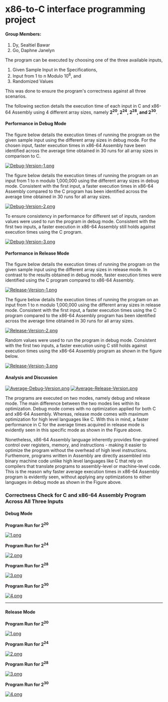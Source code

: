 # x86-to-C interface programming project
#### Group Members: 
1. Dy, Sealtiel Bawar
2. Go, Daphne Janelyn

The program can be executed by choosing one of the three available inputs, 
1. Given Sample Input in the Specifications, 
2. Input from 1 to n Modulo 10<sup>6</sup>, and 
3. Randomized Values

This was done to ensure the program's correctness against all three scenarios.

The following section details the execution time of each input in C and x86-64 Assembly using 4 different array sizes, namely  **2<sup>20</sup>, 2<sup>24</sup>, 2<sup>28</sup>, and 2<sup>30</sup>**.

#### Performance in Debug Mode
The figure below details the execution times of running the program on the given sample input using the different array sizes in debug mode. For the chosen input, faster execution times in x86-64 Assembly have been identified across the average time obtained in 30 runs for all array sizes in comparison to C.

[![Debug-Version-1.png](https://i.postimg.cc/4xNVKzQc/Debug-Version-1.png)](https://postimg.cc/vckckxj8)

The figure below details the execution times of running the program on an input from 1 to n modulo 1,000,000 using the different array sizes in debug mode. Consistent with the first input, a faster execution times in x86-64 Assembly compared to the C program has been identified across the average time obtained in 30 runs for all array sizes.

[![Debug-Version-2.png](https://i.postimg.cc/6QYrj8jR/Debug-Version-2.png)](https://postimg.cc/Ny22Ljwf)

To ensure consistency in performance for different set of inputs, random values were used to run the program in debug mode. Consistent with the first two inputs, a faster execution in x86-64 Assembly still holds against execution times using the C program.

[![Debug-Version-3.png](https://i.postimg.cc/1z90rGHs/Debug-Version-3.png)](https://postimg.cc/rDPt8t3P)



#### Performance in Release Mode
The figure below details the execution times of running the program on the given sample input using the different array sizes in release mode. In contrast to the results obtained in debug mode, faster execution times were identified using the C program compared to x86-64 Assembly.

[![Release-Version-1.png](https://i.postimg.cc/xC9t4r3J/Release-Version-1.png)](https://postimg.cc/f3gcVrFD)

The figure below details the execution times of running the program on an input from 1 to n modulo 1,000,000 using the different array sizes in release mode. Consistent with the first input, a faster execution times using the C program compared to the x86-64 Assembly program has been identified across the average time obtained in 30 runs for all array sizes.

[![Release-Version-2.png](https://i.postimg.cc/g0svrx3j/Release-Version-2.png)](https://postimg.cc/Tyyy4Y7v)

Random values were used to run the program in debug mode. Consistent with the first two inputs, a faster execution using C still holds against execution times using the x86-64 Assembly program as shown in the figure below.

[![Release-Version-3.png](https://i.postimg.cc/kgd8cQcD/Release-Version-3.png)](https://postimg.cc/mt8tZFKG)


#### Analysis and Discussion
[![Average-Debug-Version.png](https://i.postimg.cc/Vk9BtGXK/Average-Debug-Version.png)](https://postimg.cc/fVL9nv2d)
[![Average-Release-Version.png](https://i.postimg.cc/HxK87XnY/Average-Release-Version.png)](https://postimg.cc/r01wBd53)

The programs are executed on two modes, namely debug and release mode. The main difference between the two modes lies within its optimization. Debug mode comes with no optimization applied for both C and x86-64 Assembly. Whereas, release mode comes with maximum optimization for high level languages like C. With this in mind, a faster performance in C for the average times acquired in release mode is evidently seen in this specific mode as shown in the Figure above.

Nonetheless, x86-64 Assembly language inherently provides fine-grained control over registers, memory, and instructions - making it easier to optimize the program without the overhead of high level instructions. Furthemore, programs written in Assembly are directly assembled into binary machine code unlike high level languages like C that rely on compilers that translate programs to assembly-level or machine-level code. This is the reason why faster average execution times in x86-64 Assembly program is evidently seen, without applying any optimizations to either languages in debug mode as shown in the Figure above.

### Correctness Check for C and x86-64 Assembly Program Across All Three Inputs

#### Debug Mode
**Program Run for 2<sup>20</sup>**

[![1.png](https://i.postimg.cc/76djh3GM/1.png)](https://postimg.cc/r0GfYt9K)

**Program Run for 2<sup>24</sup>**

[![2.png](https://i.postimg.cc/WbTck7YX/2.png)](https://postimg.cc/t7Sc0Fjx)

**Program Run for 2<sup>28</sup>**

[![3.png](https://i.postimg.cc/zBZc1J90/3.png)](https://postimg.cc/R3dR7zCH)

**Program Run for 2<sup>30</sup>**

[![4.png](https://i.postimg.cc/PxyzFThL/4.png)](https://postimg.cc/XGZCrMr3)

-----------------------------------------------------------------------------------------------------------------------------------------------
#### Release Mode
**Program Run for 2<sup>20</sup>**

[![1.png](https://i.postimg.cc/G2RJ39zg/1.png)](https://postimg.cc/jW8JZxpy)

**Program Run for 2<sup>24</sup>**

[![2.png](https://i.postimg.cc/sDxPgk9z/2.png)](https://postimg.cc/Czynv6Qr)

**Program Run for 2<sup>28</sup>**

[![3.png](https://i.postimg.cc/tg3Wcpy3/3.png)](https://postimg.cc/Y4SvGcv0)

**Program Run for 2<sup>30</sup>**

[![4.png](https://i.postimg.cc/4NYtgzsN/4.png)](https://postimg.cc/pptyQ5mg)


